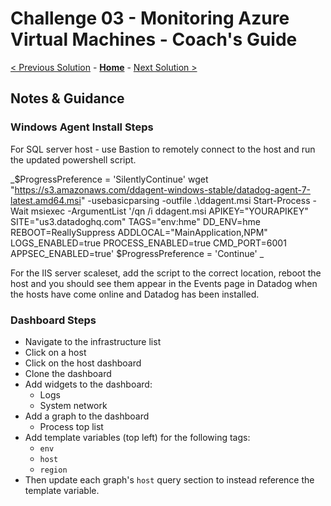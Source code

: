 # Challenge 03 - Monitoring Azure Virtual Machines - Coach's Guide 

[< Previous Solution](./Solution-02.md) - **[Home](./README.md)** - [Next Solution >](./Solution-04.md)

## Notes & Guidance

### Windows Agent Install Steps
For SQL server host - use Bastion to remotely connect to the host and run the updated powershell script. 

_$ProgressPreference = 'SilentlyContinue' wget "https://s3.amazonaws.com/ddagent-windows-stable/datadog-agent-7-latest.amd64.msi" -usebasicparsing -outfile .\ddagent.msi Start-Process -Wait msiexec -ArgumentList '/qn /i ddagent.msi APIKEY="YOURAPIKEY" SITE="us3.datadoghq.com" TAGS="env:hme" DD_ENV=hme REBOOT=ReallySuppress ADDLOCAL="MainApplication,NPM" LOGS_ENABLED=true PROCESS_ENABLED=true CMD_PORT=6001 APPSEC_ENABLED=true' $ProgressPreference = 'Continue'
_

For the IIS server scaleset, add the script to the correct location, reboot the host and you should see them appear in the Events page in Datadog when the hosts have come online and Datadog has been installed. 

### Dashboard Steps
* Navigate to the infrastructure list
* Click on a host
* Click on the host dashboard
* Clone the dashboard
* Add widgets to the dashboard:
  * Logs
  * System network
* Add a graph to the dashboard
  * Process top list
* Add template variables (top left) for the following tags:
  * `env`
  * `host`
  * `region`
* Then update each graph's `host` query section to instead reference the template variable. 
